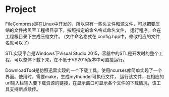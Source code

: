 # Project

FileCompress是在Linux中开发的，所以只有一些头文件和源文件，可以把要压缩的文件拷贝至工程根目录下，按照指定的命名格式命名文件，
运行程序，会在工程根目录下生成压缩文件。  (文件命名格式在 config.hpp中，修改相应的文件名就可以了)

STL实现平台是Windows下Visual Studio 2015，容器中的STL是开发时的整个工程，可以整体下载下来，在不低于VS2015版本中可直接运行。

DownloadTool是仿照迅雷实现的一个下载工具，使用ncurses库简单实现了一个界面。使用时，需要make，生成mythunder可执行文件，
运行该文件，在相应的url输入栏输入要下载资源的链接，在显示窗口可显示各个文件的下载情况，该工具支持断点续传。
